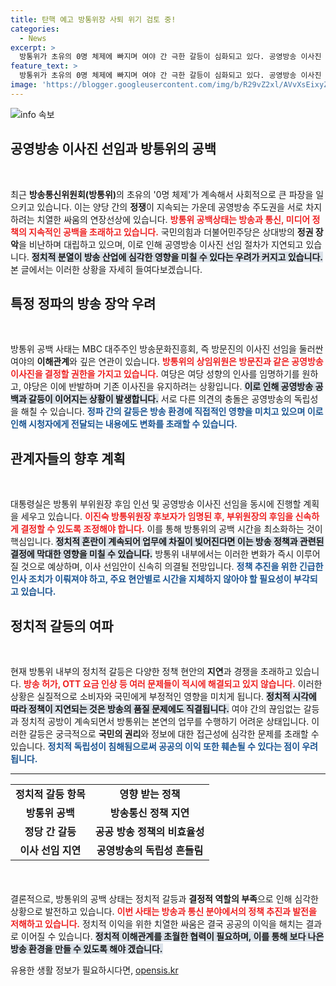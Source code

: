 ```yaml
---
title: 탄핵 예고 방통위장 사퇴 위기 검토 중!
categories:
  - News
excerpt: >
  방통위가 초유의 0명 체제에 빠지며 여야 간 극한 갈등이 심화되고 있다. 공영방송 이사진 선임을 둘러싼 정쟁은 정책 마비를 가중시켜, 방송통신 정책의 혼란을 우려케 한다. 클릭해서 더 자세한 소식을 확인해보세요!
feature_text: >
  방통위가 초유의 0명 체제에 빠지며 여야 간 극한 갈등이 심화되고 있다. 공영방송 이사진 선임을 둘러싼 정쟁은 정책 마비를 가중시켜, 방송통신 정책의 혼란을 우려케 한다. 클릭해서 더 자세한 소식을 확인해보세요!
image: 'https://blogger.googleusercontent.com/img/b/R29vZ2xl/AVvXsEixyZcFfHzMRdzZMjFBmAUKJYCLCGyLL1o632UiGVXcaFdKo_bkvkuCioo0uUKlGfBVcT3P84aROyZIXSBEx3Aw5nCQ3pTgDom1WDC4m8eifvWiAmWEEVb4x6G_l8C0QH225ldMjyaFvpxGEBGNO37VmDTDMHGhJPq73UglMfDca1-0aw/s1600/blogspot.png'
---
```


<p><img src="https://blogger.googleusercontent.com/img/b/R29vZ2xl/AVvXsEixyZcFfHzMRdzZMjFBmAUKJYCLCGyLL1o632UiGVXcaFdKo_bkvkuCioo0uUKlGfBVcT3P84aROyZIXSBEx3Aw5nCQ3pTgDom1WDC4m8eifvWiAmWEEVb4x6G_l8C0QH225ldMjyaFvpxGEBGNO37VmDTDMHGhJPq73UglMfDca1-0aw/s1600/blogspot.png" alt="info 속보" /></p>

<h2 data-ke-size="size26">공영방송 이사진 선임과 방통위의 공백</h2>

<p data-ke-size="size16">&nbsp;</p>

<p>최근 <strong>방송통신위원회(방통위)</strong>의 초유의 '0명 체제'가 계속해서 사회적으로 큰 파장을 일으키고 있습니다. 이는 양당 간의 <strong>정쟁</strong>이 지속되는 가운데 공영방송 주도권을 서로 차지하려는 치열한 싸움의 연장선상에 있습니다. <b><span style="color: #ee2323;">방통위 공백상태는 방송과 통신, 미디어 정책의 지속적인 공백을 초래하고 있습니다.</span></b> 국민의힘과 더불어민주당은 상대방의 <strong>정권 장악</strong>을 비난하며 대립하고 있으며, 이로 인해 공영방송 이사진 선임 절차가 지연되고 있습니다. <b><span style="background-color: #21538527;">정치적 <strong>분열</strong>이 방송 산업에 심각한 영향을 미칠 수 있다는 우려가 커지고 있습니다.</span></b> 본 글에서는 이러한 상황을 자세히 들여다보겠습니다.</p>

<h2 data-ke-size="size26">특정 정파의 방송 장악 우려</h2>

<p data-ke-size="size16">&nbsp;</p>

<p>방통위 공백 사태는 MBC 대주주인 방송문화진흥회, 즉 방문진의 이사진 선임을 둘러싼 여야의 <strong>이해관계</strong>와 깊은 연관이 있습니다. <b><span style="color: #ee2323;">방통위의 상임위원은 방문진과 같은 공영방송 이사진을 결정할 권한을 가지고 있습니다.</span></b> 여당은 여당 성향의 인사를 임명하기를 원하고, 야당은 이에 반발하며 기존 이사진을 유지하려는 상황입니다. <b><span style="background-color: #21538527;">이로 인해 공영방송 공백과 갈등이 이어지는 상황이 발생합니다.</span></b> 서로 다른 의견의 충돌은 공영방송의 독립성을 해칠 수 있습니다. <b><span style="color: #1a5490;">정파 간의 갈등은 방송 환경에 직접적인 영향을 미치고 있으며 이로 인해 시청자에게 전달되는 내용에도 변화를 초래할 수 있습니다.</span></b></p>

<h2 data-ke-size="size26">관계자들의 향후 계획</h2>

<p data-ke-size="size16">&nbsp;</p>

<p>대통령실은 방통위 부위원장 후임 인선 및 공영방송 이사진 선임을 동시에 진행할 계획을 세우고 있습니다. <b><span style="color: #ee2323;">이진숙 방통위원장 후보자가 임명된 후, 부위원장의 후임을 신속하게 결정할 수 있도록 조정해야 합니다.</span></b> 이를 통해 방통위의 공백 시간을 최소화하는 것이 핵심입니다. <b><span style="background-color: #21538527;">정치적 혼란이 계속되어 업무에 차질이 빚어진다면 이는 방송 정책과 관련된 결정에 막대한 영향을 미칠 수 있습니다.</span></b> 방통위 내부에서는 이러한 변화가 즉시 이루어질 것으로 예상하며, 이사 선임안이 신속히 의결될 전망입니다. <b><span style="color: #1a5490;">정책 추진을 위한 긴급한 인사 조치가 이뤄져야 하고, 주요 현안별로 시간을 지체하지 않아야 할 필요성이 부각되고 있습니다.</span></b></p>

<h2 data-ke-size="size26">정치적 갈등의 여파</h2>

<p data-ke-size="size16">&nbsp;</p>

<p>현재 방통위 내부의 정치적 갈등은 다양한 정책 현안의 <strong>지연</strong>과 경쟁을 초래하고 있습니다. <b><span style="color: #ee2323;">방송 허가, OTT 요금 인상 등 여러 문제들이 적시에 해결되고 있지 않습니다.</span></b> 이러한 상황은 실질적으로 소비자와 국민에게 부정적인 영향을 미치게 됩니다. <b><span style="background-color: #21538527;">정치적 시각에 따라 정책이 지연되는 것은 방송의 품질 문제에도 직결됩니다.</span></b> 여야 간의 끊임없는 갈등과 정치적 공방이 계속되면서 방통위는 본연의 업무를 수행하기 어려운 상태입니다. 이러한 갈등은 궁극적으로 <strong>국민의 권리</strong>와 정보에 대한 접근성에 심각한 문제를 초래할 수 있습니다. <b><span style="color: #1a5490;">정치적 독립성이 침해됨으로써 공공의 이익 또한 훼손될 수 있다는 점이 우려됩니다.</span></b></p>

<hr />

<table style="width: 100%; border-collapse: collapse; margin-bottom: 20px;">
  <tbody>
    <tr>
      <td style="text-align: center; height: 17px;"><b>정치적 갈등 항목</b></td>
      <td style="text-align: center; height: 17px;"><b>영향 받는 정책</b></td>
    </tr>
    <tr>
      <td style="text-align: center; height: 17px;"><b>방통위 공백</b></td>
      <td style="text-align: center; height: 17px;"><b>방송통신 정책 지연</b></td>
    </tr>
    <tr>
      <td style="text-align: center; height: 17px;"><b>정당 간 갈등</b></td>
      <td style="text-align: center; height: 17px;"><b>공공 방송 정책의 비효율성</b></td>
    </tr>
    <tr>
      <td style="text-align: center; height: 17px;"><b>이사 선임 지연</b></td>
      <td style="text-align: center; height: 17px;"><b>공영방송의 독립성 흔들림</b></td>
    </tr>
  </tbody>
</table>

<p data-ke-size="size16">&nbsp;</p>

<p>결론적으로, 방통위의 공백 상태는 정치적 갈등과 <strong>결정적 역할의 부족</strong>으로 인해 심각한 상황으로 발전하고 있습니다. <b><span style="color: #ee2323;">이번 사태는 방송과 통신 분야에서의 정책 추진과 발전을 저해하고 있습니다.</span></b> 정치적 이익을 위한 치열한 싸움은 결국 공공의 이익을 해치는 결과로 이어질 수 있습니다. <b><span style="background-color: #21538527;">정치적 이해관계를 초월한 <strong>협력</strong>이 필요하며, 이를 통해 보다 나은 방송 환경을 만들 수 있도록 해야 겠습니다.</span></b></p>
유용한 생활 정보가 필요하시다면, <a href="https://opensis.kr" rel="dofollow">opensis.kr</a>


